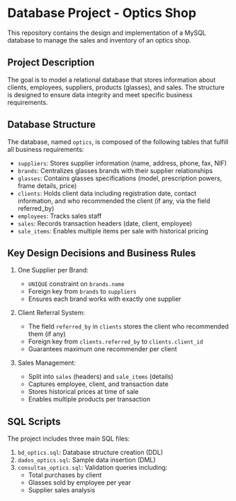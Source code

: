 # Database Project - Optics Shop

This repository contains the design and implementation of a MySQL database to manage the sales and inventory of an optics shop.

## Project Description

The goal is to model a relational database that stores information about clients, employees, suppliers, products (glasses), and sales. The structure is designed to ensure data integrity and meet specific business requirements.

## Database Structure

The database, named `optics`, is composed of the following tables that fulfill all business requirements:

- `suppliers`: Stores supplier information (name, address, phone, fax, NIF)
- `brands`: Centralizes glasses brands with their supplier relationships
- `glasses`: Contains glasses specifications (model, prescription powers, frame details, price)
- `clients`: Holds client data including registration date, contact information, and who recommended the client (if any, via the field referred_by)
- `employees`: Tracks sales staff
- `sales`: Records transaction headers (date, client, employee)
- `sale_items`: Enables multiple items per sale with historical pricing

## Key Design Decisions and Business Rules

1. One Supplier per Brand:
   - `UNIQUE` constraint on `brands.name`
   - Foreign key from `brands` to `suppliers`
   - Ensures each brand works with exactly one supplier

2. Client Referral System:
   - The field `referred_by` in `clients` stores the client who recommended them (if any)
   - Foreign key from `clients.referred_by` to `clients.client_id`
   - Guarantees maximum one recommender per client

3. Sales Management:
   - Split into `sales` (headers) and `sale_items` (details)
   - Captures employee, client, and transaction date
   - Stores historical prices at time of sale
   - Enables multiple products per transaction

## SQL Scripts

The project includes three main SQL files:

1. `bd_optics.sql`: Database structure creation (DDL)
2. `dados_optics.sql`: Sample data insertion (DML)
3. `consultas_optics.sql`: Validation queries including:
   - Total purchases by client
   - Glasses sold by employee per year
   - Supplier sales analysis